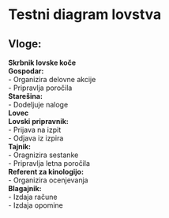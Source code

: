# Testni diagram lovstva

## Vloge:
**Skrbnik lovske koče** <br />
**Gospodar:** <br />
                 - Organizira delovne akcije <br />
    - Pripravlja poročila <br />
**Starešina:** <br />
    - Dodeljuje naloge <br />
**Lovec** <br />
**Lovski pripravnik:** <br />
    - Prijava na izpit <br />
    - Odjava iz izpira <br />
**Tajnik:** <br />
    - Oragnizira sestanke <br />
    - Pripravlja letna poročila <br />
**Referent za kinologijo:** <br />
    - Organizira ocenjevanja <br />
**Blagajnik:** <br />
    - Izdaja račune <br />
    - Izdaja opomine <br />
